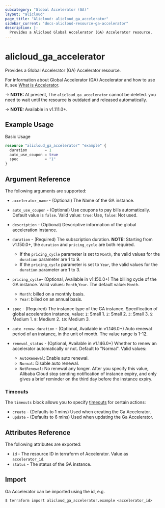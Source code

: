 ```yaml
---
subcategory: "Global Accelerator (GA)"
layout: "alicloud"
page_title: "Alicloud: alicloud_ga_accelerator"
sidebar_current: "docs-alicloud-resource-ga-accelerator"
description: |-
  Provides a Alicloud Global Accelerator (GA) Accelerator resource.
---
```


# alicloud\_ga\_accelerator

Provides a Global Accelerator (GA) Accelerator resource.

For information about Global Accelerator (GA) Accelerator and how to use it, see [What is Accelerator](https://help.aliyun.com/document_detail/153235.html).

-> **NOTE:** At present, The `alicloud_ga_accelerator` cannot be deleted. you need to wait until the resource is outdated and released automatically.

-> **NOTE:** Available in v1.111.0+.

## Example Usage

Basic Usage

```terraform
resource "alicloud_ga_accelerator" "example" {
  duration        = 1
  auto_use_coupon = true
  spec            = "1"
}
```

## Argument Reference

The following arguments are supported:

* `accelerator_name` - (Optional) The Name of the GA instance.
* `auto_use_coupon` - (Optional) Use coupons to pay bills automatically. Default value is `false`. Valid value: `true`: Use, `false`: Not used.
* `description` - (Optional) Descriptive information of the global acceleration instance.
* `duration` - (Required) The subscription duration. **NOTE:** Starting from v1.150.0+, the `duration` and  `pricing_cycle` are both required.
  * If the `pricing_cycle` parameter is set to `Month`, the valid values for the `duration` parameter are 1 to 9.
  * If the `pricing_cycle` parameter is set to `Year`, the valid values for the `duration` parameter are 1 to 3.
* `pricing_cycle`- (Optional, Available in v1.150.0+) The billing cycle of the GA instance. Valid values: `Month`,`Year`. The default value: `Month`.
  * `Month`: billed on a monthly basis.
  * `Year`: billed on an annual basis.
* `spec` - (Required) The instance type of the GA instance. Specification of global acceleration instance, value:
    `1`: Small 1.
    `2`: Small 2.
    `3`: Small 3.
    `5`: Medium 1.
    `8`: Medium 2.
    `10`: Medium 3.

* `auto_renew_duration` - (Optional, Available in v1.146.0+) Auto renewal period of an instance, in the unit of month. The value range is 1-12.
* `renewal_status` - (Optional, Available in v1.146.0+) Whether to renew an accelerator automatically or not. Default to "Normal". Valid values:
    - `AutoRenewal`: Enable auto renewal.
    - `Normal`: Disable auto renewal.
    - `NotRenewal`: No renewal any longer. After you specify this value, Alibaba Cloud stop sending notification of instance expiry, and only gives a brief reminder on the third day before the instance expiry.
    
### Timeouts

The `timeouts` block allows you to specify [timeouts](https://www.terraform.io/docs/configuration-0-11/resources.html#timeouts) for certain actions:

* `create` - (Defaults to 1 mins) Used when creating the Ga Accelerator.
* `update` - (Defaults to 6 mins) Used when updating the Ga Accelerator.

## Attributes Reference

The following attributes are exported:

* `id` - The resource ID in terraform of Accelerator. Value as `accelerator_id`.
* `status` - The status of the GA instance.

## Import

Ga Accelerator can be imported using the id, e.g.

```shell
$ terraform import alicloud_ga_accelerator.example <accelerator_id>
```
